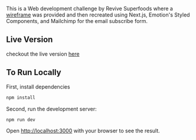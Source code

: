 This is a Web development challenge by Revive Superfoods where a [wireframe](https://www.figma.com/file/TgoWK7cqR67b1XczeRqYZZ/WEB-DEV-TEST?node-id=1307%3A1076) was provided and then recreated using Next.js, Emotion's Styled Components, and Mailchimp for the email subscribe form.
## Live Version
checkout the live version [here](https://revive-web-dev-test.vercel.app/)
## To Run Locally

First, install dependencies
```bash
npm install
```

Second, run the development server:

```bash
npm run dev
```

Open [http://localhost:3000](http://localhost:3000) with your browser to see the result.

